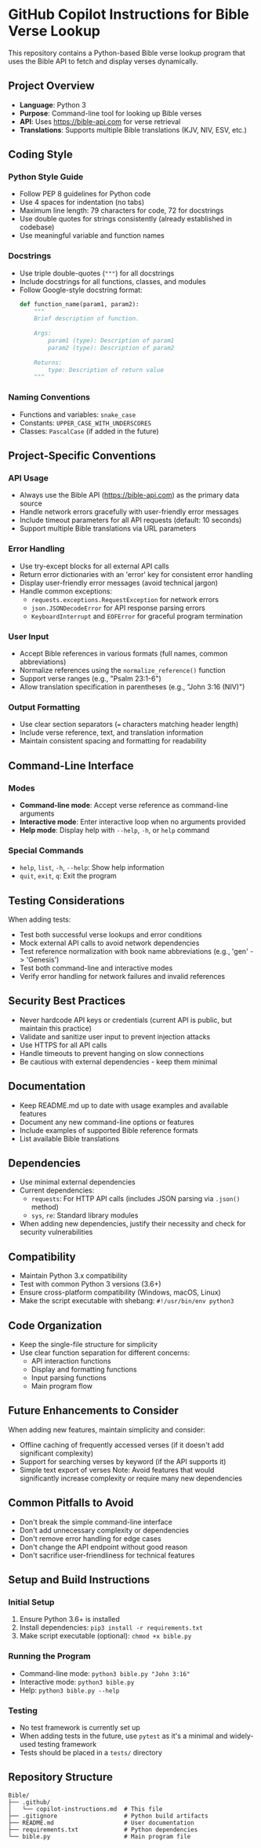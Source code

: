 # GitHub Copilot Instructions for Bible Verse Lookup

This repository contains a Python-based Bible verse lookup program that uses the Bible API to fetch and display verses dynamically.

## Project Overview

- **Language**: Python 3
- **Purpose**: Command-line tool for looking up Bible verses
- **API**: Uses https://bible-api.com for verse retrieval
- **Translations**: Supports multiple Bible translations (KJV, NIV, ESV, etc.)

## Coding Style

### Python Style Guide
- Follow PEP 8 guidelines for Python code
- Use 4 spaces for indentation (no tabs)
- Maximum line length: 79 characters for code, 72 for docstrings
- Use double quotes for strings consistently (already established in codebase)
- Use meaningful variable and function names

### Docstrings
- Use triple double-quotes (`"""`) for all docstrings
- Include docstrings for all functions, classes, and modules
- Follow Google-style docstring format:
  ```python
  def function_name(param1, param2):
      """
      Brief description of function.
      
      Args:
          param1 (type): Description of param1
          param2 (type): Description of param2
      
      Returns:
          type: Description of return value
      """
  ```

### Naming Conventions
- Functions and variables: `snake_case`
- Constants: `UPPER_CASE_WITH_UNDERSCORES`
- Classes: `PascalCase` (if added in the future)

## Project-Specific Conventions

### API Usage
- Always use the Bible API (https://bible-api.com) as the primary data source
- Handle network errors gracefully with user-friendly error messages
- Include timeout parameters for all API requests (default: 10 seconds)
- Support multiple Bible translations via URL parameters

### Error Handling
- Use try-except blocks for all external API calls
- Return error dictionaries with an 'error' key for consistent error handling
- Display user-friendly error messages (avoid technical jargon)
- Handle common exceptions:
  - `requests.exceptions.RequestException` for network errors
  - `json.JSONDecodeError` for API response parsing errors
  - `KeyboardInterrupt` and `EOFError` for graceful program termination

### User Input
- Accept Bible references in various formats (full names, common abbreviations)
- Normalize references using the `normalize_reference()` function
- Support verse ranges (e.g., "Psalm 23:1-6")
- Allow translation specification in parentheses (e.g., "John 3:16 (NIV)")

### Output Formatting
- Use clear section separators (`=` characters matching header length)
- Include verse reference, text, and translation information
- Maintain consistent spacing and formatting for readability

## Command-Line Interface

### Modes
- **Command-line mode**: Accept verse reference as command-line arguments
- **Interactive mode**: Enter interactive loop when no arguments provided
- **Help mode**: Display help with `--help`, `-h`, or `help` command

### Special Commands
- `help`, `list`, `-h`, `--help`: Show help information
- `quit`, `exit`, `q`: Exit the program

## Testing Considerations

When adding tests:
- Test both successful verse lookups and error conditions
- Mock external API calls to avoid network dependencies
- Test reference normalization with book name abbreviations (e.g., 'gen' -> 'Genesis')
- Test both command-line and interactive modes
- Verify error handling for network failures and invalid references

## Security Best Practices

- Never hardcode API keys or credentials (current API is public, but maintain this practice)
- Validate and sanitize user input to prevent injection attacks
- Use HTTPS for all API calls
- Handle timeouts to prevent hanging on slow connections
- Be cautious with external dependencies - keep them minimal

## Documentation

- Keep README.md up to date with usage examples and available features
- Document any new command-line options or features
- Include examples of supported Bible reference formats
- List available Bible translations

## Dependencies

- Use minimal external dependencies
- Current dependencies:
  - `requests`: For HTTP API calls (includes JSON parsing via `.json()` method)
  - `sys`, `re`: Standard library modules
- When adding new dependencies, justify their necessity and check for security vulnerabilities

## Compatibility

- Maintain Python 3.x compatibility
- Test with common Python 3 versions (3.6+)
- Ensure cross-platform compatibility (Windows, macOS, Linux)
- Make the script executable with shebang: `#!/usr/bin/env python3`

## Code Organization

- Keep the single-file structure for simplicity
- Use clear function separation for different concerns:
  - API interaction functions
  - Display and formatting functions
  - Input parsing functions
  - Main program flow

## Future Enhancements to Consider

When adding new features, maintain simplicity and consider:
- Offline caching of frequently accessed verses (if it doesn't add significant complexity)
- Support for searching verses by keyword (if the API supports it)
- Simple text export of verses
Note: Avoid features that would significantly increase complexity or require many new dependencies

## Common Pitfalls to Avoid

- Don't break the simple command-line interface
- Don't add unnecessary complexity or dependencies
- Don't remove error handling for edge cases
- Don't change the API endpoint without good reason
- Don't sacrifice user-friendliness for technical features

## Setup and Build Instructions

### Initial Setup
1. Ensure Python 3.6+ is installed
2. Install dependencies: `pip3 install -r requirements.txt`
3. Make script executable (optional): `chmod +x bible.py`

### Running the Program
- Command-line mode: `python3 bible.py "John 3:16"`
- Interactive mode: `python3 bible.py`
- Help: `python3 bible.py --help`

### Testing
- No test framework is currently set up
- When adding tests in the future, use `pytest` as it's a minimal and widely-used testing framework
- Tests should be placed in a `tests/` directory

## Repository Structure

```
Bible/
├── .github/
│   └── copilot-instructions.md  # This file
├── .gitignore                   # Python build artifacts
├── README.md                    # User documentation
├── requirements.txt             # Python dependencies
└── bible.py                     # Main program file
```
